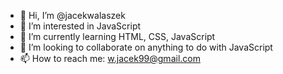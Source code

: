 - 👋 Hi, I’m @jacekwalaszek
- 👀 I’m interested in JavaScript
- 🌱 I’m currently learning HTML, CSS, JavaScript
- 💞️ I’m looking to collaborate on anything to do with JavaScript
- 📫 How to reach me: w.jacek99@gmail.com

<!---
jacekwalaszek/jacekwalaszek is a ✨ special ✨ repository because its `README.md` (this file) appears on your GitHub profile.
You can click the Preview link to take a look at your changes.
--->
